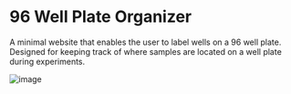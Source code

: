 # 96 Well Plate Organizer
A minimal website that enables the user to label wells on a 96 well plate. Designed for keeping track of where samples are located on a well plate during experiments.

![image](https://github.com/cbovest/well-plate-organizer/assets/74005749/8e1a9802-a731-4742-b04a-2c941d404743)

